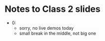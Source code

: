 # Notes to Class 2 slides

* 0:
  * sorry, no live demos today
  * small break in the middle, not big one